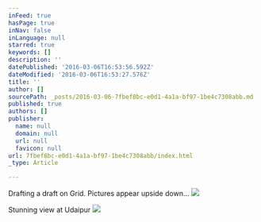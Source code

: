 ```yaml
---
inFeed: true
hasPage: true
inNav: false
inLanguage: null
starred: true
keywords: []
description: ''
datePublished: '2016-03-06T16:53:56.592Z'
dateModified: '2016-03-06T16:53:27.576Z'
title: ''
author: []
sourcePath: _posts/2016-03-06-7fbef8bc-e0d1-4a1a-bf97-1be4c7308abb.md
published: true
authors: []
publisher:
  name: null
  domain: null
  url: null
  favicon: null
url: 7fbef8bc-e0d1-4a1a-bf97-1be4c7308abb/index.html
_type: Article

---
```

Drafting a draft on Grid. Pictures appear upside down...
![](https://the-grid-user-content.s3-us-west-2.amazonaws.com/220fba5e-03c8-43fc-b7ce-37c6247a22f1.jpg)

Stunning view at Udaipur
![](https://the-grid-user-content.s3-us-west-2.amazonaws.com/6545074c-7e14-4989-86c8-e453cc0c9ae3.jpg)